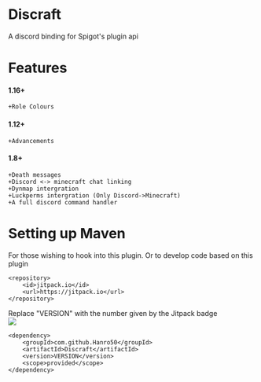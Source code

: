 

# Discraft
A discord binding for Spigot's plugin api

# Features 
#### 1.16+ 	
```+Role Colours```
#### 1.12+ 	
```+Advancements```
#### 1.8+ 	
```
+Death messages 
+Discord <-> minecraft chat linking 
+Dynmap intergration
+Luckperms intergration (Only Discord->Minecraft)
+A full discord command handler
```


# Setting up Maven 
For those wishing to hook into this plugin. Or to develop code based on this plugin
```
<repository>
	<id>jitpack.io</id>
	<url>https://jitpack.io</url>
</repository>
```
Replace "VERSION" with the number given by the Jitpack badge</br>
[![](https://jitpack.io/v/Hanro50/Discraft.svg)](https://jitpack.io/#Hanro50/Discraft)
```
<dependency>
	<groupId>com.github.Hanro50</groupId>
	<artifactId>Discraft</artifactId>
	<version>VERSION</version>
	<scope>provided</scope>
</dependency>
```
